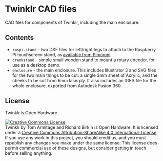 # Twinklr CAD files

CAD files for components of Twinklr, including the main enclosure.

## Contents

* `raspi-stand` - two DXF files for left/right legs to attach to the Raspberry Pi touchscreen stand, as [available from Pimoroni](https://shop.pimoroni.com/products/raspberry-pi-7-touchscreen-display-with-frame)
* `crankstand` - simple small wooden stand to mount a rotary encoder, for use as a desktop demo.
* `enclosure` - the main enclosure. This includes Illustrator 3 and SVG files for the two main things to be cut: a single 3mm sheet of Acrylic, and the cheeks to be cut from 6mm laserply. It also includes an IGES file for the whole enclosure, exported from Autodesk Fusion 360.


## License

Twinklr is Open Hardware

<a rel="license" href="http://creativecommons.org/licenses/by-sa/4.0/"><img alt="Creative Commons License" style="border-width:0" src="https://i.creativecommons.org/l/by-sa/4.0/80x15.png" /></a><br /><span xmlns:dct="http://purl.org/dc/terms/" property="dct:title">Twinklr</span> by <span xmlns:cc="http://creativecommons.org/ns#" property="cc:attributionName">Tom Armitage and Richard Birkin</span> is Open Hardware. It is licensed under a <a rel="license" href="http://creativecommons.org/licenses/by-sa/4.0/">Creative Commons Attribution-ShareAlike 4.0 International License</a>  
If you use any work in this project, you should credit us, and you must republish any changes you make under the same license. This license does permit commercial use of these designs, but consider getting in touch before selling anything.  